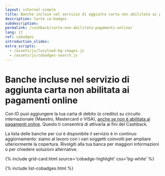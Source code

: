 ```yaml
---
layout: internal-simple
title: Banche incluse nel servizio di aggiunta carta non abilitata ai pagamenti online
description: Carte co-badges
subdescription:
permalink: /cashback/carta-non-abilitata-pagamenti-online/
lang: it
ref: cobadges
introduction_slides:
extra_scripts:
  - /assets/js/lazyload-bg-images.js
  - /assets/js/cobadges-search.js
---
```


<div class="container container--mid text-primary my-4 my-md-0">
<h1 class="mb-2 mb-md-3">Banche incluse nel servizio di aggiunta carta non abilitata ai pagamenti online</h1>
<p class="mb-2 mr-0 mr-md-5">
Con IO puoi aggiungere la tua carta di debito (o credito) su circuito internazionale (Maestro, Mastercard o VISA), <a href="https://io.italia.it/cashback/faq/#n2_8">anche se non è abilitata ai pagamenti online</a>. Questo ti consentirà di attivarla ai fini del Cashback.
</p>
<p class="font-size-reset text-muted">La lista delle banche per cui è disponibile il servizio è in continuo aggiornamento: siamo al lavoro con i vari soggetti coinvolti per ampliare ulteriormente la copertura. Rivolgiti alla tua banca per maggiori informazioni o per chiedere soluzioni alternative.</p>
</div>

{% include grid-card.html source='cobadge-highlight' css='bg-white' %}

{% include list-cobadges.html %}

